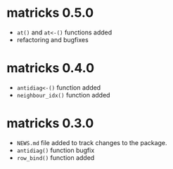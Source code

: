 # matricks 0.5.0
* `at()` and `at<-()` functions added
* refactoring and bugfixes

# matricks 0.4.0
* `antidiag<-()` function added
* `neighbour_idx()` function added

# matricks 0.3.0  
* `NEWS.md` file added to track changes to the package.
* `antidiag()` function bugfix
* `row_bind()` function added

